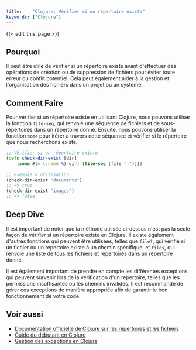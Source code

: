 ```yaml
---
title:    "Clojure: Vérifier si un répertoire existe"
keywords: ["Clojure"]
---
```


{{< edit_this_page >}}

## Pourquoi

Il peut être utile de vérifier si un répertoire existe avant d'effectuer des opérations de création ou de suppression de fichiers pour éviter toute erreur ou conflit potentiel. Cela peut également aider à la gestion et l'organisation des fichiers dans un projet ou un système.

## Comment Faire

Pour vérifier si un répertoire existe en utilisant Clojure, nous pouvons utiliser la fonction `file-seq`, qui renvoie une séquence de fichiers et de sous-répertoires dans un répertoire donné. Ensuite, nous pouvons utiliser la fonction `some` pour itérer à travers cette séquence et vérifier si le répertoire que nous recherchons existe.

```Clojure
;; Vérifier si un répertoire existe 
(defn check-dir-exist [dir]
    (some #(= (:name %) dir) (file-seq (file "."))))
  
;; Exemple d'utilisation
(check-dir-exist "documents")
;; => true
(check-dir-exist "images")
;; => false

```

## Deep Dive

Il est important de noter que la méthode utilisée ci-dessus n'est pas la seule façon de vérifier si un répertoire existe en Clojure. Il existe également d'autres fonctions qui peuvent être utilisées, telles que `file?`, qui vérifie si un fichier ou un répertoire existe à un chemin spécifique, et `files`, qui renvoie une liste de tous les fichiers et répertoires dans un répertoire donné.

Il est également important de prendre en compte les différentes exceptions qui peuvent survenir lors de la vérification d'un répertoire, telles que les permissions insuffisantes ou les chemins invalides. Il est recommandé de gérer ces exceptions de manière appropriée afin de garantir le bon fonctionnement de votre code.

## Voir aussi

- [Documentation officielle de Clojure sur les répertoires et les fichiers](https://clojure.github.io/clojure/clojure.java.io-api.html)
- [Guide du débutant en Clojure](https://www.clojure.org/guides/getting_started)
- [Gestion des exceptions en Clojure](https://www.braveclojure.com/exceptions/)